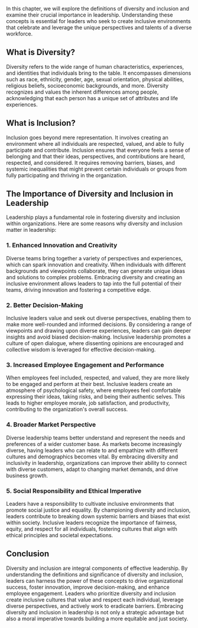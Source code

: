 
In this chapter, we will explore the definitions of diversity and inclusion and examine their crucial importance in leadership. Understanding these concepts is essential for leaders who seek to create inclusive environments that celebrate and leverage the unique perspectives and talents of a diverse workforce.

What is Diversity?
------------------

Diversity refers to the wide range of human characteristics, experiences, and identities that individuals bring to the table. It encompasses dimensions such as race, ethnicity, gender, age, sexual orientation, physical abilities, religious beliefs, socioeconomic backgrounds, and more. Diversity recognizes and values the inherent differences among people, acknowledging that each person has a unique set of attributes and life experiences.

What is Inclusion?
------------------

Inclusion goes beyond mere representation. It involves creating an environment where all individuals are respected, valued, and able to fully participate and contribute. Inclusion ensures that everyone feels a sense of belonging and that their ideas, perspectives, and contributions are heard, respected, and considered. It requires removing barriers, biases, and systemic inequalities that might prevent certain individuals or groups from fully participating and thriving in the organization.

The Importance of Diversity and Inclusion in Leadership
-------------------------------------------------------

Leadership plays a fundamental role in fostering diversity and inclusion within organizations. Here are some reasons why diversity and inclusion matter in leadership:

### 1. Enhanced Innovation and Creativity

Diverse teams bring together a variety of perspectives and experiences, which can spark innovation and creativity. When individuals with different backgrounds and viewpoints collaborate, they can generate unique ideas and solutions to complex problems. Embracing diversity and creating an inclusive environment allows leaders to tap into the full potential of their teams, driving innovation and fostering a competitive edge.

### 2. Better Decision-Making

Inclusive leaders value and seek out diverse perspectives, enabling them to make more well-rounded and informed decisions. By considering a range of viewpoints and drawing upon diverse experiences, leaders can gain deeper insights and avoid biased decision-making. Inclusive leadership promotes a culture of open dialogue, where dissenting opinions are encouraged and collective wisdom is leveraged for effective decision-making.

### 3. Increased Employee Engagement and Performance

When employees feel included, respected, and valued, they are more likely to be engaged and perform at their best. Inclusive leaders create an atmosphere of psychological safety, where employees feel comfortable expressing their ideas, taking risks, and being their authentic selves. This leads to higher employee morale, job satisfaction, and productivity, contributing to the organization's overall success.

### 4. Broader Market Perspective

Diverse leadership teams better understand and represent the needs and preferences of a wider customer base. As markets become increasingly diverse, having leaders who can relate to and empathize with different cultures and demographics becomes vital. By embracing diversity and inclusivity in leadership, organizations can improve their ability to connect with diverse customers, adapt to changing market demands, and drive business growth.

### 5. Social Responsibility and Ethical Imperative

Leaders have a responsibility to cultivate inclusive environments that promote social justice and equality. By championing diversity and inclusion, leaders contribute to breaking down systemic barriers and biases that exist within society. Inclusive leaders recognize the importance of fairness, equity, and respect for all individuals, fostering cultures that align with ethical principles and societal expectations.

Conclusion
----------

Diversity and inclusion are integral components of effective leadership. By understanding the definitions and significance of diversity and inclusion, leaders can harness the power of these concepts to drive organizational success, foster innovation, improve decision-making, and enhance employee engagement. Leaders who prioritize diversity and inclusion create inclusive cultures that value and respect each individual, leverage diverse perspectives, and actively work to eradicate barriers. Embracing diversity and inclusion in leadership is not only a strategic advantage but also a moral imperative towards building a more equitable and just society.
